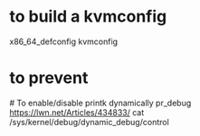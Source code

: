 
# to build a kvmconfig
x86_64_defconfig kvmconfig

# to prevent 

# To enable/disable printk dynamically 
pr_debug 
https://lwn.net/Articles/434833/
cat /sys/kernel/debug/dynamic_debug/control 

